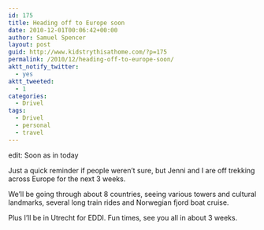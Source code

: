 ```yaml
---
id: 175
title: Heading off to Europe soon
date: 2010-12-01T00:06:42+00:00
author: Samuel Spencer
layout: post
guid: http://www.kidstrythisathome.com/?p=175
permalink: /2010/12/heading-off-to-europe-soon/
aktt_notify_twitter:
  - yes
aktt_tweeted:
  - 1
categories:
  - Drivel
tags:
  - Drivel
  - personal
  - travel
---
```

edit: Soon as in today

Just a quick reminder if people weren&#8217;t sure, but Jenni and I are off trekking across Europe for the next 3 weeks.

We&#8217;ll be going through about 8 countries, seeing various towers and cultural landmarks, several long train rides and Norwegian fjord boat cruise.

Plus I&#8217;ll be in Utrecht for EDDI. Fun times, see you all in about 3 weeks.